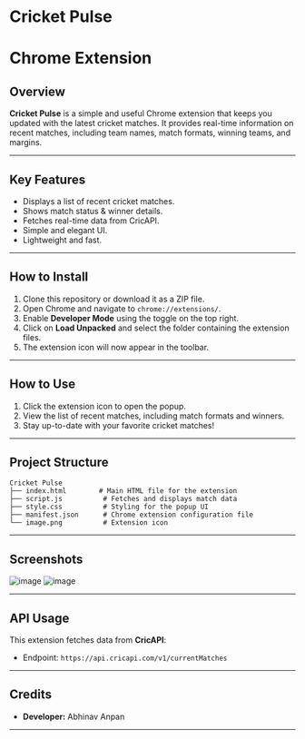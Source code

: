 # Cricket Pulse
# Chrome Extension

## Overview
**Cricket Pulse** is a simple and useful Chrome extension that keeps you updated with the latest cricket matches. It provides real-time information on recent matches, including team names, match formats, winning teams, and margins.

---

## Key Features
- Displays a list of recent cricket matches.
- Shows match status & winner details.
- Fetches real-time data from CricAPI.
- Simple and elegant UI.
- Lightweight and fast.

---

## How to Install
1. Clone this repository or download it as a ZIP file.
2. Open Chrome and navigate to `chrome://extensions/`.
3. Enable **Developer Mode** using the toggle on the top right.
4. Click on **Load Unpacked** and select the folder containing the extension files.
5. The extension icon will now appear in the toolbar.

---

## How to Use
1. Click the extension icon to open the popup.
2. View the list of recent matches, including match formats and winners.
3. Stay up-to-date with your favorite cricket matches!

---

## Project Structure
```
Cricket Pulse
├── index.html        # Main HTML file for the extension
├── script.js          # Fetches and displays match data
├── style.css          # Styling for the popup UI
├── manifest.json      # Chrome extension configuration file
└── image.png          # Extension icon
```

---

## Screenshots
![image](https://github.com/user-attachments/assets/b2c25fff-defe-496d-b328-44550aab7eb4)
![image](https://github.com/user-attachments/assets/b4dc4713-9d95-4297-b8cc-15f2f4b9a39c)


---

## API Usage
This extension fetches data from **CricAPI**:
- Endpoint: `https://api.cricapi.com/v1/currentMatches`

---

## Credits
- **Developer:** Abhinav Anpan

---
